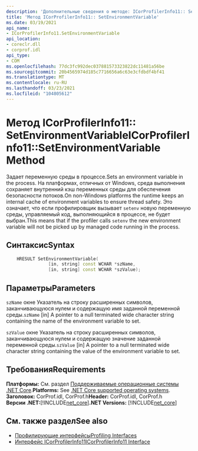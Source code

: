 ```yaml
---
description: 'Дополнительные сведения о методе: ICorProfilerInfo11:: SetEnvironmentVariable'
title: 'Метод ICorProfilerInfo11:: SetEnvironmentVariable'
ms.date: 03/19/2021
api_name:
- ICorProfilerInfo11.SetEnvironmentVariable
api_location:
- coreclr.dll
- corprof.idl
api_type:
- COM
ms.openlocfilehash: 77dc3fc992dec037881573323822dc11481a56be
ms.sourcegitcommit: 20b4565974d185c7716656a6c63e3cfdbdf4bf41
ms.translationtype: MT
ms.contentlocale: ru-RU
ms.lasthandoff: 03/23/2021
ms.locfileid: "104805612"
---
```

# <a name="icorprofilerinfo11setenvironmentvariable-method"></a><span data-ttu-id="a17e7-103">Метод ICorProfilerInfo11:: SetEnvironmentVariable</span><span class="sxs-lookup"><span data-stu-id="a17e7-103">ICorProfilerInfo11::SetEnvironmentVariable Method</span></span>

<span data-ttu-id="a17e7-104">Задает переменную среды в процессе.</span><span class="sxs-lookup"><span data-stu-id="a17e7-104">Sets an environment variable in the process.</span></span> <span data-ttu-id="a17e7-105">На платформах, отличных от Windows, среда выполнения сохраняет внутренний кэш переменных среды для обеспечения безопасности потоков.</span><span class="sxs-lookup"><span data-stu-id="a17e7-105">On non-Windows platforms the runtime keeps an internal cache of environment variables to ensure thread safety.</span></span> <span data-ttu-id="a17e7-106">Это означает, что если профилировщик вызывает `setenv` новую переменную среды, управляемый код, выполняющийся в процессе, не будет выбран.</span><span class="sxs-lookup"><span data-stu-id="a17e7-106">This means that if the profiler calls `setenv` the new environment variable will not be picked up by managed code running in the process.</span></span>
  
## <a name="syntax"></a><span data-ttu-id="a17e7-107">Синтаксис</span><span class="sxs-lookup"><span data-stu-id="a17e7-107">Syntax</span></span>  
  
```cpp  
    HRESULT SetEnvironmentVariable(
                [in, string] const WCHAR *szName,
                [in, string] const WCHAR *szValue);
```  
  
## <a name="parameters"></a><span data-ttu-id="a17e7-108">Параметры</span><span class="sxs-lookup"><span data-stu-id="a17e7-108">Parameters</span></span>

<span data-ttu-id="a17e7-109">`szName` окне Указатель на строку расширенных символов, заканчивающуюся нулем и содержащую имя заданной переменной среды.</span><span class="sxs-lookup"><span data-stu-id="a17e7-109">`szName` [in] A pointer to a null terminated wide character string containing the name of the environment variable to set.</span></span>

<span data-ttu-id="a17e7-110">`szValue` окне Указатель на строку расширенных символов, заканчивающуюся нулем и содержащую значение заданной переменной среды.</span><span class="sxs-lookup"><span data-stu-id="a17e7-110">`szValue` [in] A pointer to a null terminated wide character string containing the value of the environment variable to set.</span></span>

## <a name="requirements"></a><span data-ttu-id="a17e7-111">Требования</span><span class="sxs-lookup"><span data-stu-id="a17e7-111">Requirements</span></span>  

<span data-ttu-id="a17e7-112">**Платформы:** См. раздел [Поддерживаемые операционные системы .NET Core](../../../core/install/windows.md?pivots=os-windows).</span><span class="sxs-lookup"><span data-stu-id="a17e7-112">**Platforms:** See [.NET Core supported operating systems](../../../core/install/windows.md?pivots=os-windows).</span></span>  
<span data-ttu-id="a17e7-113">**Заголовок:** CorProf.idl, CorProf.h</span><span class="sxs-lookup"><span data-stu-id="a17e7-113">**Header:** CorProf.idl, CorProf.h</span></span>  
<span data-ttu-id="a17e7-114">**Версии .NET:**[!INCLUDE[net_core](../../../../includes/net-core-31-md.md)]</span><span class="sxs-lookup"><span data-stu-id="a17e7-114">**.NET Versions:** [!INCLUDE[net_core](../../../../includes/net-core-31-md.md)]</span></span>  
  
## <a name="see-also"></a><span data-ttu-id="a17e7-115">См. также раздел</span><span class="sxs-lookup"><span data-stu-id="a17e7-115">See also</span></span>

- [<span data-ttu-id="a17e7-116">Профилирующие интерфейсы</span><span class="sxs-lookup"><span data-stu-id="a17e7-116">Profiling Interfaces</span></span>](profiling-interfaces.md)
- [<span data-ttu-id="a17e7-117">Интерфейс ICorProfilerInfo11</span><span class="sxs-lookup"><span data-stu-id="a17e7-117">ICorProfilerInfo11 Interface</span></span>](icorprofilerinfo11-interface.md)
